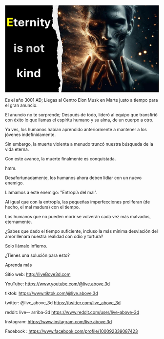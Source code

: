 ![Video cover image](../cover.jpeg "cover-photo")

Es el año 3001 AD; Llegas al Centro Elon Musk en Marte justo a tiempo para el gran anuncio.

El anuncio no te sorprende; Después de todo, lideró al equipo que transfirió con éxito lo que llamas el espíritu humano y su alma, de un cuerpo a otro.

Ya ves, los humanos habían aprendido anteriormente a mantener a los jóvenes indefinidamente.

Sin embargo, la muerte violenta a menudo truncó nuestra búsqueda de la vida eterna.

Con este avance, la muerte finalmente es conquistada.

hmm.

Desafortunadamente, los humanos ahora deben lidiar con un nuevo enemigo.

Llamamos a este enemigo: "Entropía del mal".

Al igual que con la entropía, las pequeñas imperfecciones proliferan (de hecho, el mal madura) con el tiempo.

Los humanos que no pueden morir se volverán cada vez más malvados, eternamente.

¿Sabes que dado el tiempo suficiente, incluso la más mínima desviación del amor llenará nuestra realidad con odio y tortura?

Solo llámalo infierno.

¿Tienes una solución para esto?

Aprenda más

Sitio web: http://liveBove3d.com

YouTube: https://www.youtube.com/@live.above.3d

tiktok: https://www.tiktok.com/@live.above.3d

twitter: @live_above_3d https://twitter.com/live_above_3d

reddit: live-- arriba-3d https://www.reddit.com/user/live-above-3d

Instagram: https://www.instagram.com/live.above.3d

Facebook : https://www.facebook.com/profile/100092339087423